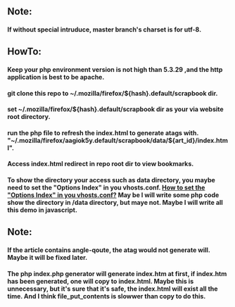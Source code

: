 ## Note:
#### If without special intruduce, master branch's charset is for utf-8. 
## HowTo:
#### Keep your php environment version is not high than 5.3.29 ,and the http application is best to be apache.
#### git clone this repo to ~/.mozilla/firefox/${hash}.default/scrapbook dir.
#### set ~/.mozilla/firefox/${hash}.default/scrapbook dir as your via website root directory.
#### run the php file to refresh the index.html to generate atags with. "~/.mozilla/firefox/aagiok5y.default/scrapbook/data/${art_id}/index.html".
#### Access index.html redirect in repo root dir to view bookmarks.
#### To show the directory your access such as data directory, you maybe need to set the "Options Index" in you vhosts.conf. <a href="./howto/showDirInApache/index.html">How to set the "Options Index" in you vhosts.conf?</a> May be I will write some php code show the directory in /data directory, but maye not. Maybe I will write all this demo in javascript. 
## Note:
#### If the article contains angle-qoute,  the atag would not generate will. Maybe it will be fixed later.
#### The php index.php generator will generate index.htm at first, if index.htm has been generated, one will copy to index.html. Maybe this is unnecessary, but it's sure that it's safe, the index.html will exist all the time. And I think file_put_contents is slowwer than copy to do this.
